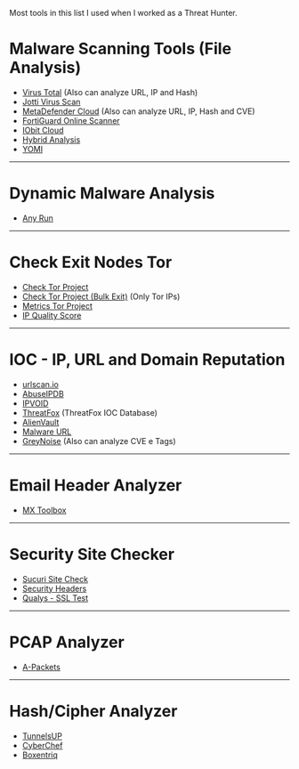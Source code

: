 Most tools in this list I used when I worked as a Threat Hunter.

# Malware Scanning Tools (File Analysis)
- [Virus Total](https://www.virustotal.com/gui/home/upload) (Also can analyze URL, IP and Hash)
- [Jotti Virus Scan](https://virusscan.jotti.org/pt-br)
- [MetaDefender Cloud](https://metadefender.opswat.com/) (Also can analyze URL, IP, Hash and CVE)
- [FortiGuard Online Scanner](https://www.fortiguard.com/faq/onlinescanner)
- [IObit Cloud](https://cloud.iobit.com/)
- [Hybrid Analysis](https://www.hybrid-analysis.com/)
- [YOMI](https://yomi.yoroi.company/upload)

---

# Dynamic Malware Analysis
- [Any Run](https://app.any.run/)

---

# Check Exit Nodes Tor
- [Check Tor Project](https://check.torproject.org/exit-addresses)
- [Check Tor Project (Bulk Exit)](https://check.torproject.org/torbulkexitlist) (Only Tor IPs)
- [Metrics Tor Project](https://metrics.torproject.org/rs.html)
- [IP Quality Score](https://www.ipqualityscore.com/tor-ip-address-check/lookup/)

---

# IOC - IP, URL and Domain Reputation
- [urlscan.io](https://urlscan.io/)
- [AbuseIPDB](https://www.abuseipdb.com/)
- [IPVOID](https://www.ipvoid.com/ip-blacklist-check/)
- [ThreatFox](https://threatfox.abuse.ch/browse/) (ThreatFox IOC Database)
- [AlienVault](https://otx.alienvault.com/)
- [Malware URL](https://www.malwareurl.com/index.php)
- [GreyNoise](https://viz.greynoise.io/) (Also can analyze CVE e Tags)

---

# Email Header Analyzer
- [MX Toolbox](https://mxtoolbox.com/EmailHeaders.aspx)

---

# Security Site Checker
- [Sucuri Site Check](https://sitecheck.sucuri.net/)
- [Security Headers](https://securityheaders.com/)
- [Qualys - SSL Test](https://www.ssllabs.com/ssltest/)

---

# PCAP Analyzer
- [A-Packets](https://apackets.com/)

---

# Hash/Cipher Analyzer
- [TunnelsUP](https://www.tunnelsup.com/hash-analyzer/)
- [CyberChef](https://gchq.github.io/CyberChef/#recipe=Magic(3,false,false,''))
- [Boxentriq](https://www.boxentriq.com/code-breaking/cipher-identifier#atbash-cipher)
